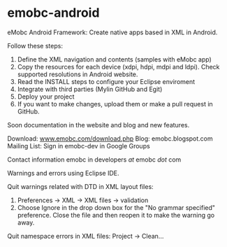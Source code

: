 emobc-android
=============

eMobc Android Framework: Create native apps based in XML in Android.

Follow these steps:

1) Define the XML navigation and contents (samples with eMobc app)
2) Copy the resources for each device (xdpi, hdpi, mdpi and ldpi). 
Check supported resolutions in Android website.
3) Read the INSTALL steps to configure your Eclipse enviroment
4) Integrate with third parties (Mylin GitHub and Egit)
5) Deploy your project
6) If you want to make changes, upload them or make a pull request in GitHub.

Soon documentation in the website and blog and new features.

Download: www.emobc.com/download.php
Blog: emobc.blogspot.com
Mailing List: Sign in emobc-dev in Google Groups

Contact information emobc in developers _at_ emobc _dot_ com



Warnings and errors using Eclipse IDE.

Quit warnings related with DTD in XML layout files:
1) Preferences -> XML -> XML files -> validation
2) Choose Ignore in the drop down box for the "No grammar specified" preference.
Close the file and then reopen it to make the warning go away.

Quit namespace errors in XML files:
Project -> Clean...